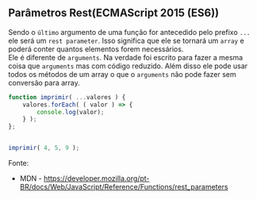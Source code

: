 ## Parâmetros Rest(ECMAScript 2015 (ES6))

Sendo o `último` argumento de uma função for antecedido pelo prefixo `...` ele será um `rest parameter`. Isso significa 
que ele se tornará um `array` e poderá conter quantos elementos forem necessários.  
Ele é diferente de `arguments`. 
Na verdade foi escrito para fazer a mesma coisa que `arguments` mas com código reduzido. 
Além disso ele pode usar todos os métodos de um array o que o `arguments` não pode fazer sem conversão para array.

```js
function imprimir( ...valores ) {
    valores.forEach( ( valor ) => {
        console.log(valor);
    } );
};


imprimir( 4, 5, 9 );
```


Fonte:

* MDN - https://developer.mozilla.org/pt-BR/docs/Web/JavaScript/Reference/Functions/rest_parameters
